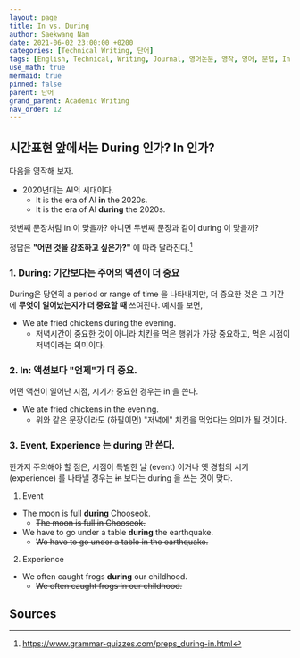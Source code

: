 ```yaml
---
layout: page
title: In vs. During
author: Saekwang Nam
date: 2021-06-02 23:00:00 +0200
categories: [Technical Writing, 단어]
tags: [English, Technical, Writing, Journal, 영어논문, 영작, 영어, 문법, In, During, 예시]
use_math: true
mermaid: true
pinned: false
parent: 단어
grand_parent: Academic Writing
nav_order: 12
---
```


## 시간표현 앞에서는 During 인가? In 인가?
다음을 영작해 보자.
- 2020년대는 AI의 시대이다.
  - It is the era of AI **in** the 2020s.
  - It is the era of AI **during** the 2020s.

첫번째 문장처럼 in 이 맞을까? 아니면 두번째 문장과 같이 during 이 맞을까?

정답은 **"어떤 것을 강조하고 싶은가?"** 에 따라 달라진다.[^fn_1]

### 1. During: 기간보다는 주어의 액션이 더 중요
During은 당연히 a period or range of time 을 나타내지만, 더 중요한 것은 그 기간에 **무엇이 일어났는지가 더 중요할 때** 쓰여진다.
예시를 보면,

- We ate fried chickens during the evening.
  - 저녁시간이 중요한 것이 아니라 치킨을 먹은 행위가 가장 중요하고, 먹은 시점이 저녁이라는 의미이다.

### 2. In: 액션보다 "언제"가 더 중요.
어떤 액션이 일어난 시점, 시기가 중요한 경우는 in 을 쓴다.
- We ate fried chickens in the evening.
  - 위와 같은 문장이라도 (하필이면) "저녁에" 치킨을 먹었다는 의미가 될 것이다.

### 3. Event, Experience 는 during 만 쓴다.
한가지 주의해야 할 점은, 시점이 특별한 날 (event) 이거나 옛 경험의 시기 (experience) 를 나타낼 경우는 ~~in~~ 보다는 during 을 쓰는 것이 맞다.
1. Event
- The moon is full **during** Chooseok.
  - ~~The moon is full in Chooseok.~~
- We have to go under a table **during** the earthquake.
  - ~~We have to go under a table in the earthquake.~~

2. Experience
- We often caught frogs **during** our childhood.
  - ~~We often caught frogs in our childhood.~~


## Sources
[^fn_1]: https://www.grammar-quizzes.com/preps_during-in.html